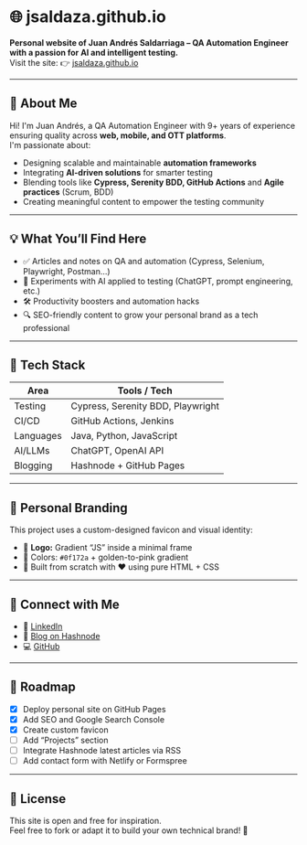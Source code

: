 # 🌐 jsaldaza.github.io

**Personal website of Juan Andrés Saldarriaga – QA Automation Engineer with a passion for AI and intelligent testing.**  
Visit the site: 👉 [jsaldaza.github.io](https://jsaldaza.github.io)

---

## 👋 About Me

Hi! I'm Juan Andrés, a QA Automation Engineer with 9+ years of experience ensuring quality across **web, mobile, and OTT platforms**.  
I'm passionate about:

- Designing scalable and maintainable **automation frameworks**
- Integrating **AI-driven solutions** for smarter testing
- Blending tools like **Cypress, Serenity BDD, GitHub Actions** and **Agile practices** (Scrum, BDD)
- Creating meaningful content to empower the testing community

---

## 💡 What You’ll Find Here

- ✅ Articles and notes on QA and automation (Cypress, Selenium, Playwright, Postman...)
- 🤖 Experiments with AI applied to testing (ChatGPT, prompt engineering, etc.)
- 🛠️ Productivity boosters and automation hacks
- 🔍 SEO-friendly content to grow your personal brand as a tech professional

---

## 🧠 Tech Stack

| Area        | Tools / Tech                            |
|-------------|------------------------------------------|
| Testing     | Cypress, Serenity BDD, Playwright        |
| CI/CD       | GitHub Actions, Jenkins                  |
| Languages   | Java, Python, JavaScript                 |
| AI/LLMs     | ChatGPT, OpenAI API                      |
| Blogging    | Hashnode + GitHub Pages                  |

---

## 🪪 Personal Branding

This project uses a custom-designed favicon and visual identity:

- 🎨 **Logo:** Gradient “JS” inside a minimal frame
- 🌈 Colors: `#0f172a` + golden-to-pink gradient
- 🎯 Built from scratch with ❤️ using pure HTML + CSS

---

## 🔗 Connect with Me

- 💼 [LinkedIn](https://linkedin.com/in/jsaldaza)
- 📖 [Blog on Hashnode](https://jsaldaza.hashnode.dev)
- 💻 [GitHub](https://github.com/jsaldaza)

---

## 🚀 Roadmap

- [x] Deploy personal site on GitHub Pages  
- [x] Add SEO and Google Search Console  
- [x] Create custom favicon  
- [ ] Add “Projects” section  
- [ ] Integrate Hashnode latest articles via RSS  
- [ ] Add contact form with Netlify or Formspree

---

## 📄 License

This site is open and free for inspiration.  
Feel free to fork or adapt it to build your own technical brand! 🚀
